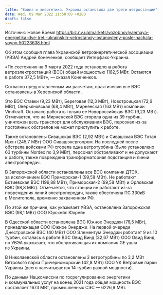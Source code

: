 ```yaml
---
title: "Война и энергетика. Украина остановила две трети ветростанций"
date: Wed, 09 Mar 2022 21:50:00 +0200
draft: false
---
```

Источник: Новое Время https://biz.nv.ua/markets/vozobnovlyaemaya-energetika-dve-treti-ukrainskih-vetrostanciy-ostanovleny-posle-nachala-voyny-50223638.html


Об этом сообщил глава Украинской ветроэнергетической ассоциации (УВЭА) Андрей Конеченков, сообщает Интерфакс-Украина.

«По состоянию на 9 марта 2022 года остановлена работа ветроэлектростанций (ВЭС) общей мощностью 1162,5 МВт. Остаются в работе 372,5 МВт», — сказал Конеченков.

Согласно предоставленным им расчетам, практически все ВЭС остановлены в Херсонской области.

Это ВЭС Ставки (9,23 МВт), Береговая (12,3 МВт), Новотроицкая (72,6 МВт), Оверьяновская (68,4 МВт), Мирненская (163 МВт) компании Vindkraft. Осталась работать только ее Новороссийская ВЭС (9,23 МВт). Отмечается, что на Мирненской ВЭС сгорела одна из 39 турбин, уничтожен весь транспорт для обслуживания ВЭС, персонал из-за постоянных обстрелов не может приступить к работе.

Также остановлены Сивашская ВЭС (2,92 МВт) и Сивашская ВЭС Тотал Ирэн (245,7 МВт) ООО Сивашэнергопром. На последней после обстрела войсками РФ сгорела одна ветротурбина (было установлено 63 турбины Nordex по 3,9 МВт), персонал обстреливают и не допускают к работе, также повреждена трансформаторная подстанция и линии электропередач.

В Запорожской области остановлены все ВЭС компании ДТЭК, за исключением ВЭС Приморская-1 (99,58 МВт). Не работают Ботиевская ВЭС (199,88 МВт), Приморская-2 (99,58 МВт) и Орловская ВЭС (98,8 МВт). Отмечается, что станции не работают из-за повреждения линий электропередач, также обесточена ПС 330кВ в Мелитополе, временно захваченном РФ.

По этой же причине, как указывает УВЭА, остановлена Запорожская ВЭС (98,1 МВт) ООО Юрокейп Юкрейн.

В Одесской области остановлена ВЭС Южное Энерджи (76,5 МВт), принадлежащая ООО Южное Энерджи. На первой очереди Днестровской ВЭС (40 МВт) ООО Элементум Энерджи работает 9 из 10 турбин, осталась в работе ВЭС Овид Винд (32,67 МВт) ООО Овид Винд, но УВЭА указывает, что обслуживающая их компания GE ушла из Украины.

В Николаевской области остановлены 3 ветротурбины по 3,2 МВт Ветрового парка Причерноморский (42,8 МВт) ООО УК Ветровые парки Украины (всего насчитывается 14 турбин разной мощности).

По данным Нацкомиссии по госрегулированию энергетики и коммунальных услуг на конец 2021 года общая мощность ВЭС составляет 1673 МВт, промышленных СЭС — 6226,9 МВт.
